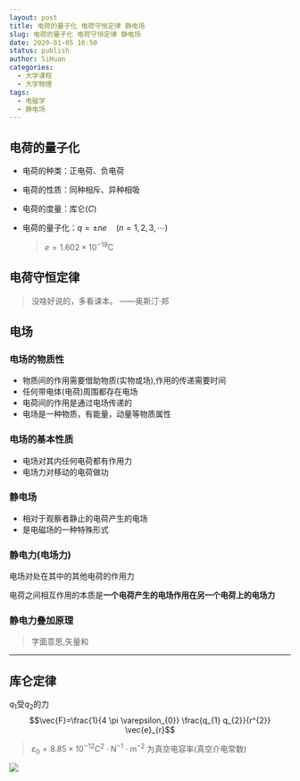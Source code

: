```yaml
---
layout: post
title: 电荷的量子化 电荷守恒定律 静电场
slug: 电荷的量子化 电荷守恒定律 静电场
date: 2020-01-05 16:50
status: publish
author: SiHuan
categories: 
  - 大学课程
  - 大学物理
tags:
  - 电磁学
  - 静电场
---
```


## 电荷的量子化

- 电荷的种类：正电荷、负电荷

- 电荷的性质：同种相斥、异种相吸

- 电荷的度量：库仑($C$)

- 电荷的量子化：$q=\pm n e \quad(n=1,2,3, \cdots)$

  > $e=1.602 \times 10^{-19} \mathrm{C}$

## 电荷守恒定律

> 没啥好说的，多看课本。 ——奥斯汀·郑

## 电场

### 电场的物质性

- 物质间的作用需要借助物质(实物或场),作用的传递需要时间
- 任何带电体(电荷)周围都存在电场
- 电荷间的作用是通过电场传递的
- 电场是一种物质，有能量，动量等物质属性

### 电场的基本性质

- 电场对其内任何电荷都有作用力
- 电场力对移动的电荷做功

### 静电场

- 相对于观察者静止的电荷产生的电场
- 是电磁场的一种特殊形式

### 静电力(电场力)

电场对处在其中的其他电荷的作用力

电荷之间相互作用的本质是**一个电荷产生的电场作用在另一个电荷上的电场力**

 ### 静电力叠加原理

> 字面意思,矢量和

---

## 库仑定律

$q_1$受$q_2$的力
$$\vec{F}=\frac{1}{4 \pi \varepsilon_{0}} \frac{q_{1} q_{2}}{r^{2}} \vec{e}_{r}$$

> $\varepsilon_{0}=8.85 \times 10^{-12} \mathrm{C}^{2} \cdot \mathrm{N}^{-1} \cdot \mathrm{m}^{-2}$ 为真空电容率(真空介电常数)

 

![](./assets/image-20200106110635496.png)
